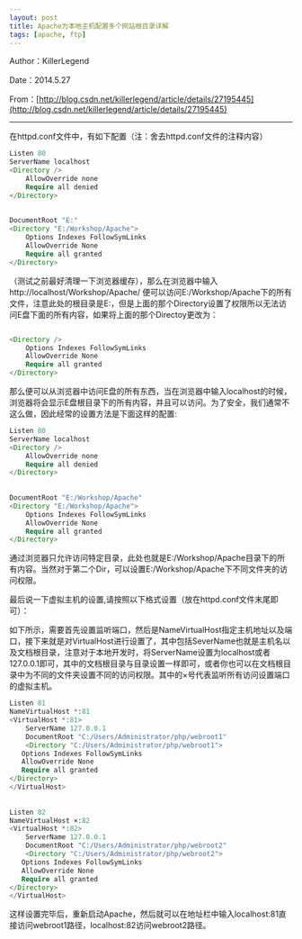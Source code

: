 ```yaml
---
layout: post
title: Apache为本地主机配置多个网站根目录详解
tags: [apache, ftp]
---
```


Author：KillerLegend

Date：2014.5.27

From：[http://blog.csdn.net/killerlegend/article/details/27195445](http://blog.csdn.net/killerlegend/article/details/27195445)

---

在httpd.conf文件中，有如下配置（注：舍去httpd.conf文件的注释内容）

```php
Listen 80  
ServerName localhost  
<Directory />  
    AllowOverride none  
    Require all denied  
</Directory>  
  
  
DocumentRoot "E:"  
<Directory "E:/Workshop/Apache">  
    Options Indexes FollowSymLinks  
    AllowOverride None  
    Require all granted  
</Directory>  
```

（测试之前最好清理一下浏览器缓存），那么在浏览器中输入http://localhost/Workshop/Apache/ 便可以访问E:/Workshop/Apache下的所有文件，注意此处的根目录是E:，但是上面的那个Directory设置了权限所以无法访问E盘下面的所有内容，如果将上面的那个Directoy更改为：

```php

<Directory />
    Options Indexes FollowSymLinks  
    AllowOverride None  
    Require all granted 
</Directory> 

```

那么便可以从浏览器中访问E盘的所有东西，当在浏览器中输入localhost的时候，浏览器将会显示E盘根目录下的所有内容，并且可以访问。为了安全，我们通常不这么做，因此经常的设置方法是下面这样的配置:

```php
Listen 80  
ServerName localhost  
<Directory />  
    AllowOverride none  
    Require all denied  
</Directory>  
  
  
DocumentRoot "E:/Workshop/Apache"  
<Directory "E:/Workshop/Apache">  
    Options Indexes FollowSymLinks  
    AllowOverride None  
    Require all granted  
</Directory>  
```

通过浏览器只允许访问特定目录，此处也就是E:/Workshop/Apache目录下的所有内容。当然对于第二个Dir，可以设置E:/Workshop/Apache下不同文件夹的访问权限。

最后说一下虚拟主机的设置,请按照以下格式设置（放在httpd.conf文件末尾即可）：

如下所示，需要首先设置监听端口，然后是NameVirtualHost指定主机地址以及端口，接下来就是对VirtualHost进行设置了，其中包括SeverName也就是主机名以及文档根目录，注意对于本地开发时，将ServerName设置为localhost或者127.0.0.1即可，其中的文档根目录与目录设置一样即可，或者你也可以在文档根目录中为不同的文件夹设置不同的访问权限。其中的×号代表监听所有访问设置端口的虚拟主机。

```php
Listen 81  
NameVirtualHost *:81  
<VirtualHost *:81>  
    ServerName 127.0.0.1  
    DocumentRoot "C:/Users/Administrator/php/webroot1"  
    <Directory "C:/Users/Administrator/php/webroot1">  
   Options Indexes FollowSymLinks  
   AllowOverride None  
   Require all granted  
</Directory>  
</VirtualHost>  
  
  
Listen 82  
NameVirtualHost ×:82  
<VirtualHost *:82>  
    ServerName 127.0.0.1  
    DocumentRoot "C:/Users/Administrator/php/webroot2"  
    <Directory "C:/Users/Administrator/php/webroot2">  
   Options Indexes FollowSymLinks  
   AllowOverride None  
   Require all granted  
</Directory>  
</VirtualHost>  
```

这样设置完毕后，重新启动Apache，然后就可以在地址栏中输入localhost:81直接访问webroot1路径，localhost:82访问webroot2路径。

















